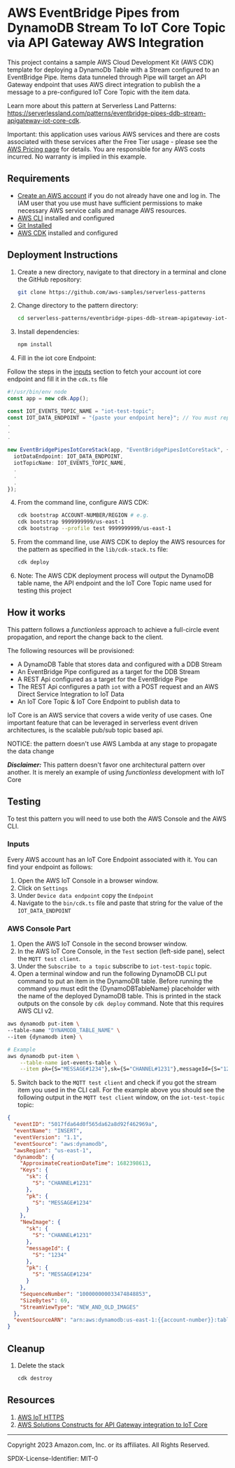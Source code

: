 # AWS EventBridge Pipes from DynamoDB Stream To IoT Core Topic via API Gateway AWS Integration

This project contains a sample AWS Cloud Development Kit (AWS CDK) template for deploying a DynamoDb Table with a Stream configured to an EventBridge Pipe. Items data tunneled through Pipe will target an API Gateway endpoint that uses AWS direct integration to publish the a message to a pre-configured IoT Core Topic with the item data.

Learn more about this pattern at Serverless Land Patterns: https://serverlessland.com/patterns/eventbridge-pipes-ddb-stream-apigateway-iot-core-cdk.

Important: this application uses various AWS services and there are costs associated with these services after the Free Tier usage - please see the [AWS Pricing page](https://aws.amazon.com/pricing/) for details. You are responsible for any AWS costs incurred. No warranty is implied in this example.

## Requirements

- [Create an AWS account](https://portal.aws.amazon.com/gp/aws/developer/registration/index.html) if you do not already have one and log in. The IAM user that you use must have sufficient permissions to make necessary AWS service calls and manage AWS resources.
- [AWS CLI](https://docs.aws.amazon.com/cli/latest/userguide/install-cliv2.html) installed and configured
- [Git Installed](https://git-scm.com/book/en/v2/Getting-Started-Installing-Git)
- [AWS CDK](https://docs.aws.amazon.com/cdk/latest/guide/cli.html) installed and configured

## Deployment Instructions

1. Create a new directory, navigate to that directory in a terminal and clone the GitHub repository:
   ```bash
   git clone https://github.com/aws-samples/serverless-patterns
   ```
2. Change directory to the pattern directory:
   ```bash
   cd serverless-patterns/eventbridge-pipes-ddb-stream-apigateway-iot-core-cdk/cdk
   ```
3. Install dependencies:
   ```bash
   npm install
   ```
4. Fill in the iot core Endpoint:

Follow the steps in the [inputs](###inputs) section to fetch your account iot core endpoint and fill it in the `cdk.ts` file

```typescript
#!/usr/bin/env node
const app = new cdk.App();

const IOT_EVENTS_TOPIC_NAME = "iot-test-topic";
const IOT_DATA_ENDPOINT = "{paste your endpoint here}"; // You must replace this with aws iot endpoint found in IotCore settings
.
.
.

new EventBridgePipesIotCoreStack(app, "EventBridgePipesIotCoreStack", {
  iotDataEndpoint: IOT_DATA_ENDPOINT,
  iotTopicName: IOT_EVENTS_TOPIC_NAME,
  .
  .
  .
});

```

4. From the command line, configure AWS CDK:
   ```bash
   cdk bootstrap ACCOUNT-NUMBER/REGION # e.g.
   cdk bootstrap 9999999999/us-east-1
   cdk bootstrap --profile test 9999999999/us-east-1
   ```
5. From the command line, use AWS CDK to deploy the AWS resources for the pattern as specified in the `lib/cdk-stack.ts` file:
   ```bash
   cdk deploy
   ```
6. Note: The AWS CDK deployment process will output the DynamoDB table name, the API endpoint and the IoT Core Topic name used for testing this project

## How it works

This pattern follows a _functionless_ approach to achieve a full-circle event propagation, and report the change back to the client.

The following resources will be provisioned:

- A DynamoDB Table that stores data and configured with a DDB Stream
- An EventBridge Pipe configured as a target for the DDB Stream
- A REST Api configured as a target for the EventBridge Pipe
- The REST Api configures a path `iot` with a POST request and an AWS Direct Service Integration to IoT Data
- An IoT Core Topic & IoT Core Endpoint to publish data to

IoT Core is an AWS service that covers a wide verity of use cases. One important feature that can be leveraged in serverless event driven architectures, is the scalable pub/sub topic based api.

NOTICE: the pattern doesn't use AWS Lambda at any stage to propagate the data change

**_Disclaimer:_** This pattern doesn't favor one architectural pattern over another. It is merely an example of using _functionless_ development with IoT Core

## Testing

To test this pattern you will need to use both the AWS Console and the AWS CLI.

### Inputs

Every AWS account has an IoT Core Endpoint associated with it. You can find your endpoint as follows:

1. Open the AWS IoT Console in a browser window.
2. Click on `Settings`
3. Under `Device data endpoint` copy the `Endpoint`
4. Navigate to the `bin/cdk.ts` file and paste that string for the value of the `IOT_DATA_ENDPOINT`

### AWS Console Part

1. Open the AWS IoT Console in the second browser window.
2. In the AWS IoT Core Console, in the `Test` section (left-side pane), select the `MQTT test client`.
3. Under the `Subscribe to a topic` subscribe to `iot-test-topic` topic.
4. Open a terminal window and run the following DynamoDB CLI put command to put an item in the DynamoDB table. Before running the command you must edit the {DynamoDBTableName} placeholder with the name of the deployed DynamoDB table. This is printed in the stack outputs on the console by `cdk deploy` command. Note that this requires AWS CLI v2.

```bash
aws dynamodb put-item \
--table-name "DYNAMODB_TABLE_NAME" \
--item {dynamodb item} \

# Example
aws dynamodb put-item \
    --table-name iot-events-table \
    --item pk={S="MESSAGE#1234"},sk={S="CHANNEL#1231"},messageId={S="1234"}
```

5. Switch back to the `MQTT test client` and check if you got the stream item you used in the CLI call. For the example above you should see the following output in the `MQTT test client` window, on the `iot-test-topic` topic:

```json
{
  "eventID": "5017fda64d0f565da62a8d92f462969a",
  "eventName": "INSERT",
  "eventVersion": "1.1",
  "eventSource": "aws:dynamodb",
  "awsRegion": "us-east-1",
  "dynamodb": {
    "ApproximateCreationDateTime": 1682398613,
    "Keys": {
      "sk": {
        "S": "CHANNEL#1231"
      },
      "pk": {
        "S": "MESSAGE#1234"
      }
    },
    "NewImage": {
      "sk": {
        "S": "CHANNEL#1231"
      },
      "messageId": {
        "S": "1234"
      },
      "pk": {
        "S": "MESSAGE#1234"
      }
    },
    "SequenceNumber": "100000000033474848853",
    "SizeBytes": 69,
    "StreamViewType": "NEW_AND_OLD_IMAGES"
  },
  "eventSourceARN": "arn:aws:dynamodb:us-east-1:{{account-number}}:table/iot-events-table/stream/2023-04-25T04:46:13.030"
}
```

## Cleanup

1. Delete the stack
   ```bash
   cdk destroy
   ```

## Resources

1. [AWS IoT HTTPS](https://docs.aws.amazon.com/iot/latest/developerguide/http.html)
2. [AWS Solutions Constructs for API Gateway integration to IoT Core](https://github.com/awslabs/aws-solutions-constructs/tree/58e726ff2050a4d6ff4734a6b556e1f81d97e9aa/source/patterns/%40aws-solutions-constructs/aws-apigateway-iot)

---

Copyright 2023 Amazon.com, Inc. or its affiliates. All Rights Reserved.

SPDX-License-Identifier: MIT-0
